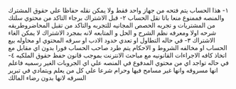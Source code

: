 ١- هذا الحساب يتم فتحه من جهاز واحد فقط ولا يمكن نقله حفاظا علي حقوق المشترك والمنصه فممنوع منعا باتا نقل الحساب
٢- قبل الاشتراك برجاء التاكد من محتوي سلتك من المشتريات و تجربه الحصص المجانيه للتجربه والتاكد من تقبل المحاضروطريقه شرحه  اولا  ومعرفه نظم الشرح و الحل و المتابعه لانه بمجرد الاشتراك لا يمكن الغاء الاشتراك 
٣- في حاله  التطاول او تعدي حدود الادب او سرقه المحتوي او محاوله بيع الحساب او مخالفه الشروط و الاحكام  يتم طرد صاحب الحساب فورا بدون اي مقابل مع اتخاذ كافه الاجراءات القانونيه مع مباحث الانترنت بموجب قانون حفظ حقوق الملكيه 
٤- في حاله تواجد اي من محتوي المدفوع في المنصه علي اي الجروبات الغير رسميه فاعلم انها مسروقه وانها غير مسامح فيها وحرام شرعا علي كل من يعلم ويتمادي في تبرير السرقه لانها بدون رضاء المالك
